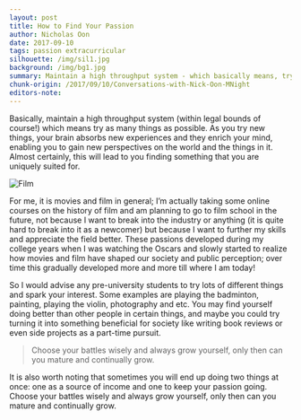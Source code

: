 ```yaml
---
layout: post
title: How to Find Your Passion
author: Nicholas Oon
date: 2017-09-10
tags: passion extracurricular
silhouette: /img/sil1.jpg
background: /img/bg1.jpg
summary: Maintain a high throughput system - which basically means, try as many things as possible.
chunk-origin: /2017/09/10/Conversations-with-Nick-Oon-MNight
editors-note: 
---
```


Basically, maintain a high throughput system (within legal bounds of course!) which means try as many things as possible. As you try new things, your brain absorbs new experiences and they enrich your mind, enabling you to gain new perspectives on the world and the things in it. Almost certainly, this will lead to you finding something that you are uniquely suited for. 

![Film](https://kualistories.github.io/img/Film.jpg)

For me, it is movies and film in general; I’m actually taking some online courses on the history of film and am planning to go to film school in the future, not because I want to break into the industry or anything (it is quite hard to break into it as a newcomer) but because I want to further my skills and appreciate the field better. These passions developed during my college years when I was watching the Oscars and slowly started to realize how movies and film have shaped our society and public perception; over time this gradually developed more and more till where I am today! 

So I would advise any pre-university students to try lots of different things and spark your interest. Some examples are playing the badminton, painting, playing the violin, photography and etc. You may find yourself doing better than other people in certain things, and maybe you could try turning it into something beneficial for society like writing book reviews or even side projects as a part-time pursuit. 

>Choose your battles wisely and always grow yourself, only then can you mature and continually grow.

It is also worth noting that sometimes you will end up doing two things at once: one as a source of income and one to keep your passion going. Choose your battles wisely and always grow yourself, only then can you mature and continually grow. 
